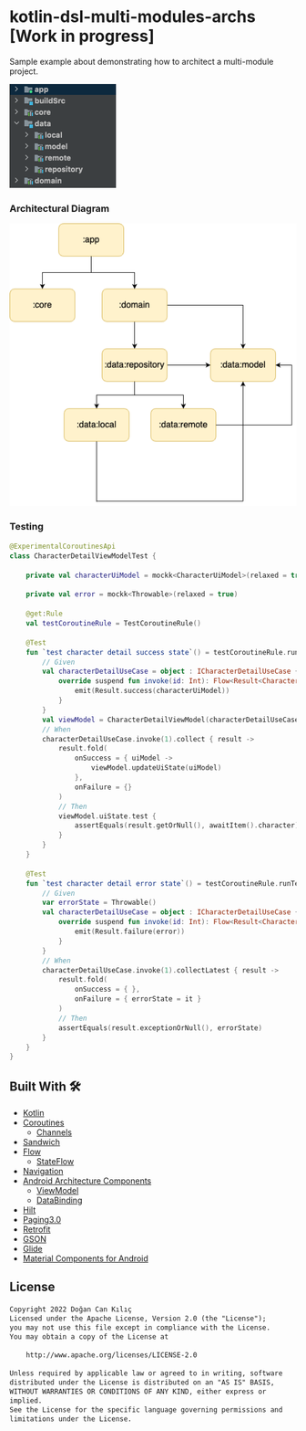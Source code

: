 # kotlin-dsl-multi-modules-archs [Work in progress]

Sample example about demonstrating how to architect a multi-module project.

<p>
  <img src="./design/modules.png"/>
</p>

<h3>Architectural Diagram </h3>

<p>
  <img src="./design/arch.png"/>
</p>

<h3>Testing </h3>

```kotlin
@ExperimentalCoroutinesApi
class CharacterDetailViewModelTest {

    private val characterUiModel = mockk<CharacterUiModel>(relaxed = true)

    private val error = mockk<Throwable>(relaxed = true)

    @get:Rule
    val testCoroutineRule = TestCoroutineRule()

    @Test
    fun `test character detail success state`() = testCoroutineRule.runTest {
        // Given
        val characterDetailUseCase = object : ICharacterDetailUseCase {
            override suspend fun invoke(id: Int): Flow<Result<CharacterUiModel>> = flow {
                emit(Result.success(characterUiModel))
            }
        }
        val viewModel = CharacterDetailViewModel(characterDetailUseCase)
        // When
        characterDetailUseCase.invoke(1).collect { result ->
            result.fold(
                onSuccess = { uiModel ->
                    viewModel.updateUiState(uiModel)
                },
                onFailure = {}
            )
            // Then
            viewModel.uiState.test {
                assertEquals(result.getOrNull(), awaitItem().character)
            }
        }
    }

    @Test
    fun `test character detail error state`() = testCoroutineRule.runTest {
        // Given
        var errorState = Throwable()
        val characterDetailUseCase = object : ICharacterDetailUseCase {
            override suspend fun invoke(id: Int): Flow<Result<CharacterUiModel>> = flow {
                emit(Result.failure(error))
            }
        }
        // When
        characterDetailUseCase.invoke(1).collectLatest { result ->
            result.fold(
                onSuccess = { },
                onFailure = { errorState = it }
            )
            // Then
            assertEquals(result.exceptionOrNull(), errorState)
        }
    }
}
```
## Built With 🛠
- [Kotlin](https://kotlinlang.org/) 
- [Coroutines](https://kotlinlang.org/docs/reference/coroutines-overview.html)
  - [Channels](https://kotlinlang.org/docs/channels.html)
- [Sandwich](https://github.com/skydoves/sandwich/blob/main/README.md) 
- [Flow](https://developer.android.com/kotlin/flow) 
  - [StateFlow](https://developer.android.com/kotlin/flow/stateflow-and-sharedflow)
- [Navigation](https://developer.android.com/guide/navigation)
- [Android Architecture Components](https://developer.android.com/topic/libraries/architecture) 
  - [ViewModel](https://developer.android.com/topic/libraries/architecture/viewmodel)
  - [DataBinding](https://developer.android.com/topic/libraries/data-binding)
- [Hilt](https://dagger.dev/hilt/)
- [Paging3.0](https://developer.android.com/topic/libraries/architecture/paging/v3-overview)
- [Retrofit](https://square.github.io/retrofit/)
- [GSON](https://github.com/google/gson) 
- [Glide](https://github.com/bumptech/glide#readme)
- [Material Components for Android](https://github.com/material-components/material-components-android) 


## License

```license
Copyright 2022 Doğan Can Kılıç
Licensed under the Apache License, Version 2.0 (the "License");
you may not use this file except in compliance with the License.
You may obtain a copy of the License at

    http://www.apache.org/licenses/LICENSE-2.0
    
Unless required by applicable law or agreed to in writing, software
distributed under the License is distributed on an "AS IS" BASIS,
WITHOUT WARRANTIES OR CONDITIONS OF ANY KIND, either express or implied.
See the License for the specific language governing permissions and
limitations under the License.
```
